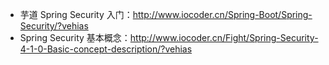 * 芋道 Spring Security 入门：<http://www.iocoder.cn/Spring-Boot/Spring-Security/?vehias>
* Spring Security 基本概念：<http://www.iocoder.cn/Fight/Spring-Security-4-1-0-Basic-concept-description/?vehias>

